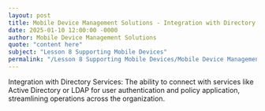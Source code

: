 ```yaml
---
layout: post
title: Mobile Device Management Solutions - Integration with Directory Services
date: 2025-01-10 12:00:00 -0000
author: Mobile Device Management Solutions
quote: "content here"
subject: "Lesson 8 Supporting Mobile Devices"
permalink: "/Lesson 8 Supporting Mobile Devices/Mobile Device Management Solutions/Mobile Device Management Solutions - Integration with Directory Services"
---
```


Integration with Directory Services: The ability to connect with services like Active Directory or LDAP for user authentication and policy application, streamlining operations across the organization.
